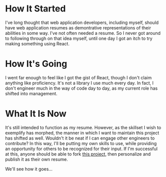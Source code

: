 How It Started
==============

I've long thought that web application developers, including myself, should have web application resumes as demontrative representations of their abilities in some way.  I've not often needed a resume.  So I never got around to following through on that idea myself, until one day I got an itch to try making something using React.

How It's Going
==============

I went far enough to feel like I got the gist of React, though I don't claim anything like proficiency.  It's not a library I use much every day.  In fact, I don't engineer much in the way of code day to day, as my current role has shifted into management.

What It Is Now
==============

It's still intended to function as my resume.  However, as the skillset I wish to exemplify has morphed, the manner in which I want to maintain this project has shifted as well.  Wouldn't it be neat if I can engage other engineers to contribute?  In this way, I'll be putting my own skills to use, while providing an opportunity for others to be recognized for their input.  If I'm successful at this, anyone should be able to fork [this project](https://github.com/iisisrael/helloworld), then personalize and publish it as their own resume.

We'll see how it goes...
